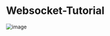 # Websocket-Tutorial
![image](https://github.com/stir084/Websocket-Tutorial/assets/47946124/f13c8b11-4ac9-4c16-a913-de7c790f1d28)
